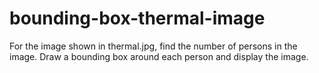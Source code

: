 # bounding-box-thermal-image
For the image shown in thermal.jpg, find the number of persons in the image. Draw a bounding box
around each person and display the image.
